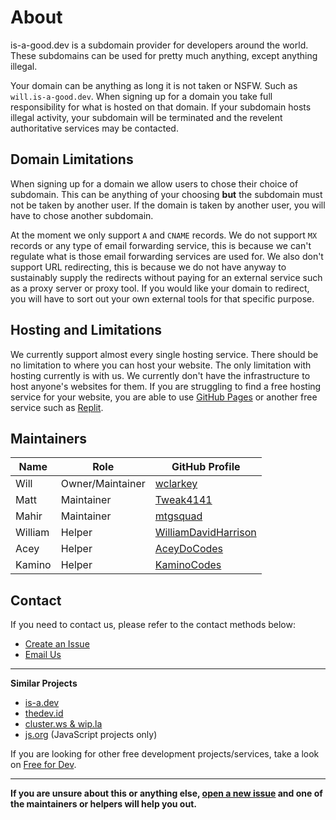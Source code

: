 # About
is-a-good.dev is a subdomain provider for developers around the world. These subdomains can be used for pretty much anything, except anything illegal.

Your domain can be anything as long it is not taken or NSFW. Such as `will.is-a-good.dev`.
When signing up for a domain you take full responsibility for what is hosted on that domain. If your subdomain hosts illegal activity, your subdomain will be terminated and the revelent authoritative services may be contacted.

## Domain Limitations
When signing up for a domain we allow users to chose their choice of subdomain. This can be anything of your choosing **but** the subdomain must not be taken by another user.
If the domain is taken by another user, you will have to chose another subdomain.

At the moment we only support `A` and `CNAME` records. We do not support `MX` records or any type of email forwarding service, this is because we can't regulate what is those email forwarding services are used for. 
We also don't support URL redirecting, this is because we do not have anyway to sustainably supply the redirects without paying for an external service such as a proxy server or proxy tool.
If you would like your domain to redirect, you will have to sort out your own external tools for that specific purpose. 

## Hosting and Limitations
We currently support almost every single hosting service. There should be no limitation to where you can host your website. 
The only limitation with hosting currently is with us. We currently don't have the infrastructure to host anyone's websites for them. If you are struggling to find a free hosting service for your website, you are able to use [GitHub Pages](https://docs.github.com/en/pages/getting-started-with-github-pages/about-github-pages) or another free service such as [Replit](https://replit.com).

 ## Maintainers
| **Name** | **Role** | **GitHub Profile** |
|-|-|-|
| Will | Owner/Maintainer | [wclarkey](https://github.com/wclarkey) |
| Matt | Maintainer | [Tweak4141](https://github.com/tweak4141) |
| Mahir | Maintainer | [mtgsquad](https://github.com/mtgsquad) |
| William | Helper | [WilliamDavidHarrison](https://github.com/williamdavidharrison) |
| Acey | Helper | [AceyDoCodes](https://github.com/aceydocodes) |
| Kamino | Helper | [KaminoCodes](https://github.com/kaminocodes) |

## Contact
If you need to contact us, please refer to the contact methods below:
- [Create an Issue](https://github.com/is-a-good-dev/register/issues/new)
- [Email Us](mailto:will@is-a-good.dev)

---
**Similar Projects**
- [is-a.dev](https://github.com/is-a-dev/register)
- [thedev.id](https://github.com/fransallen/thedev.id)
- [cluster.ws & wip.la](https://github.com/Olivr/free-domain)
- [js.org](https://github.com/js-org/js.org) (JavaScript projects only)

If you are looking for other free development projects/services, take a look on [Free for Dev](https://free-for.dev).

---
**If you are unsure about this or anything else, [open a new issue](https://github.com/is-a-good-dev/register/issues/new) and one of the maintainers or helpers will help you out.**
